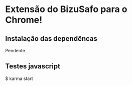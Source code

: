 # Extensão do BizuSafo para o Chrome!

## Instalação das dependêncas

Pendente

## Testes javascript

$ karma start
